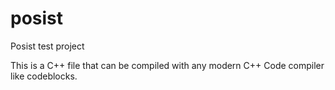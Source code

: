 # posist
Posist test project

<!-- Steps to compile -->
This is a C++ file that can be compiled with any modern C++ Code compiler like codeblocks.